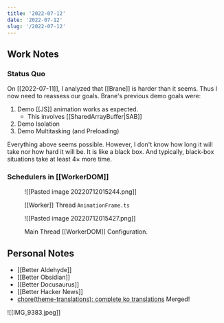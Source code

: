 ```yaml
---
title: '2022-07-12'
date: '2022-07-12'
slug: '/2022-07-12'
---
```


## Work Notes

### Status Quo

On [[2022-07-11]], I analyzed that [[Brane]] is harder than it seems.
Thus I now need to reassess our goals.
Brane's previous demo goals were:

1. Demo [[JS]] animation works as expected.
   - This involves [[SharedArrayBuffer|SAB]]
2. Demo Isolation
3. Demo Multitasking (and Preloading)

Everything above seems possible.
However, I don't know how long it will take nor how hard it will be.
It is like a black box.
And typically, black-box situations take at least 4× more time.

### Schedulers in [[WorkerDOM]]

<figure>

![[Pasted image 20220712015244.png]]

<figcaption>

[[Worker]] Thread `AnimationFrame.ts`

</figcaption>
</figure>

<figure>

![[Pasted image 20220712015427.png]]

<figcaption>

Main Thread [[WorkerDOM]] Configuration.

</figcaption>
</figure>

## Personal Notes

- [[Better Aldehyde]]
- [[Better Obsidian]]
- [[Better Docusaurus]]
- [[Better Hacker News]]
- [chore\(theme-translations\): complete ko translations](https://github.com/facebook/docusaurus/pull/7762) Merged!

![[IMG_9383.jpeg]]

